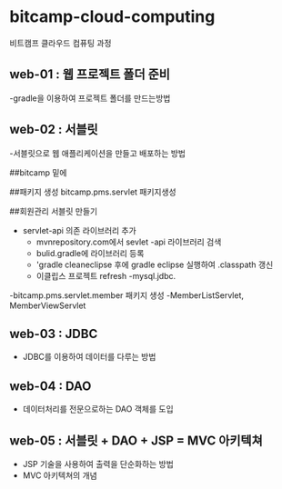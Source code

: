 # bitcamp-cloud-computing
비트캠프 클라우드 컴퓨팅 과정

## web-01 : 웹 프로젝트 폴더 준비 
-gradle을 이용하여 프로젝트 폴더를 만드는방법

## web-02 : 서블릿
-서블릿으로 웹 애플리케이션을 만들고 배포하는 방법

##bitcamp 밑에

##패키지 생성
bitcamp.pms.servlet 패키지생성


##회원관리 서블릿 만들기
- servlet-api 의존 라이브러리 추가
    - mvnrepository.com에서 sevlet -api 라이브러리 검색
    - bulid.gradle에 라이브러리 등록
    - 'gradle cleaneclipse 후에 gradle eclipse 실행하여 .classpath 갱신
    - 이클립스 프로젝트 refresh
-mysql.jdbc.

-bitcamp.pms.servlet.member 패키지 생성
-MemberListServlet, MemberViewServlet





## web-03 : JDBC 
- JDBC를 이용하여 데이터를 다루는 방법

## web-04 : DAO
- 데이터처리를 전문으로하는 DAO 객체를 도입

## web-05 : 서블릿 + DAO + JSP = MVC 아키텍쳐 
- JSP 기술을 사용하여 출력을 단순화하는 방법
- MVC 아키텍쳐의 개념


